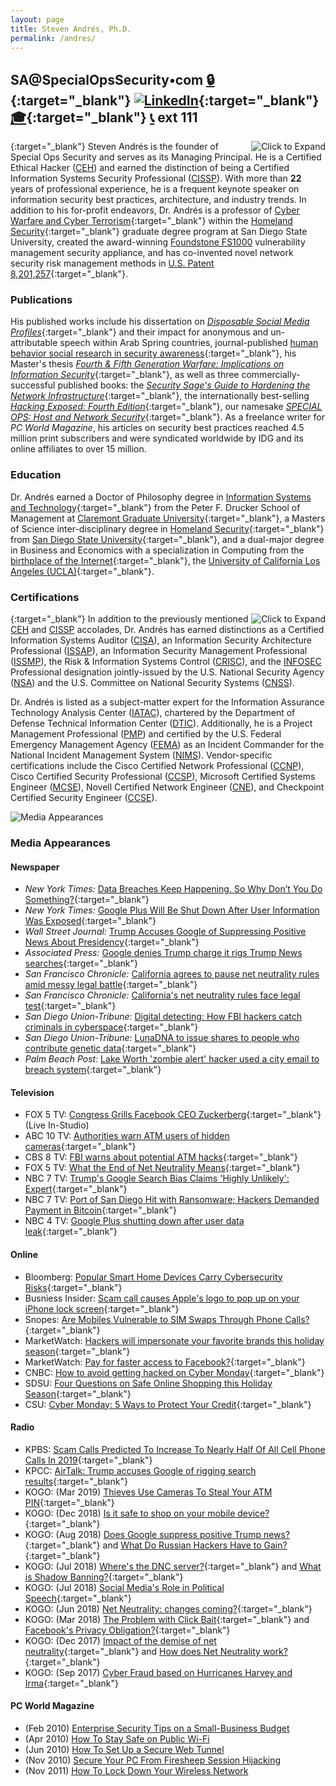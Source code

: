 ```yaml
---
layout: page
title: Steven Andrés, Ph.D.
permalink: /andres/
---
```



## SA@SpecialOpsSecurity•com [🔒](https://keybase.io/stevenandres/pgp_keys.asc?fingerprint=f8e8a9a76ab9452fea3925793ecf7d681f3fa845 "PGP Public Key"){:target="_blank"} [![LinkedIn](/assets/img/icons/linkedin.png)](https://linkedin.com/in/stevenandres "LinkedIn Profile"){:target="_blank"} [🎓](https://homelandsecurity.sdsu.edu/faculty/andres "Faculty Biography"){:target="_blank"} [📞](tel:+18887869633) ext 111

[<img class="headshot" align="right" src="/assets/img/team/andres.jpg" title="Click to Expand" />](/assets/img/team/andres.jpg){:target="_blank"}
Steven Andr&eacute;s is the founder of Special Ops Security and serves as its Managing Principal. He is a Certified Ethical Hacker ([CEH](https://www.eccouncil.org/programs/certified-ethical-hacker-ceh/)) and earned the distinction of being a Certified Information Systems Security Professional ([CISSP](https://www.isc2.org/Certifications/CISSP)). With more than **22** years of professional experience, he is a frequent keynote speaker on information security best practices, architecture, and industry trends. In addition to his for-profit endeavors, Dr. Andr&eacute;s is a professor of [Cyber Warfare and Cyber Terrorism](https://homelandsecurity.sdsu.edu/cyber){:target="_blank"} within the [Homeland Security](https://homelandsecurity.sdsu.edu/faculty/andres){:target="_blank"} graduate degree program at San Diego State University, created the award-winning [Foundstone FS1000](http://www.pcmag.com/article2/0,2817,1400379,00.asp) vulnerability management security appliance, and has co-invented novel network security risk management methods in [U.S. Patent 8,201,257](https://www.google.com/patents/US8201257){:target="_blank"}.

### Publications

His published works include his dissertation on [_Disposable Social Media Profiles_](https://gradworks.umi.com/37/38/3738586.html){:target="_blank"} and their impact for anonymous and un-attributable speech within Arab Spring countries, journal-published [human behavior social research in security awareness](https://homelandsecurity.sdsu.edu/faculty/andres){:target="_blank"}, his Master's thesis [_Fourth &amp; Fifth Generation Warfare: Implications on Information Security_](https://libpac.sdsu.edu/record=b3636115){:target="_blank"}, as well as three commercially-successful published books: the [_Security Sage's Guide to Hardening the Network Infrastructure_](https://amazon.com/o/ASIN/1931836019/?tag=specopssecu-20){:target="_blank"}, the internationally best-selling [_Hacking Exposed: Fourth Edition_](https://amazon.com/o/ASIN/0072227427/?tag=specopssecu-20){:target="_blank"}, our namesake [_SPECIAL OPS: Host and Network Security_](https://amazon.com/o/ASIN/1931836698/?tag=specopssecu-20){:target="_blank"}. As a freelance writer for _PC World Magazine_, his articles on security best practices reached 4.5 million print subscribers and were syndicated worldwide by IDG and its online affiliates to over 15 million.

### Education

Dr. Andr&eacute;s earned a Doctor of Philosophy degree in [Information Systems and Technology](https://www.cgu.edu/school/center-for-information-systems-and-technology/){:target="_blank"} from the Peter F. Drucker School of Management at [Claremont Graduate University](https://www.cgu.edu){:target="_blank"}, a Masters of Science inter-disciplinary degree in [Homeland Security](https://homelandsecurity.sdsu.edu){:target="_blank"} from [San Diego State University](https://www.sdsu.edu){:target="_blank"}, and a dual-major degree in Business and Economics with a specialization in Computing from the [birthplace of the Internet](https://samueli.ucla.edu/internet50/){:target="_blank"}, the [University of California Los Angeles (UCLA)](https://ucla.edu){:target="_blank"}.

### Certifications

[<img class="biography" align="right" src="/assets/img/team/andres_cert.png" title="Click to Expand" />](/assets/img/team/andres_cert.png){:target="_blank"}
In addition to the previously mentioned [CEH](https://www.eccouncil.org/programs/certified-ethical-hacker-ceh/) and [CISSP](https://www.isc2.org/Certifications/CISSP) accolades, Dr. Andr&eacute;s has earned distinctions as a Certified Information Systems Auditor ([CISA](http://www.isaca.org/CERTIFICATION/CISA-CERTIFIED-INFORMATION-SYSTEMS-AUDITOR/)), an Information Security Architecture Professional ([ISSAP](https://www.isc2.org/Certifications/CISSP-Concentrations)), an Information Security Management Professional ([ISSMP](https://www.isc2.org/Certifications/CISSP-Concentrations)), the Risk &amp; Information Systems Control ([CRISC](http://www.isaca.org/Certification/CRISC-Certified-in-Risk-and-Information-Systems-Control/)), and the [INFOSEC](http://iac.dtic.mil/iatac/sme.html) Professional designation jointly-issued by the U.S. National Security Agency ([NSA](https://www.nsa.gov/)) and the U.S. Committee on National Security Systems ([CNSS](https://www.cnss.gov/)). 

Dr. Andr&eacute;s is listed as a subject-matter expert for the Information Assurance Technology Analysis Center ([IATAC](https://csiac.org/people/iatac/)), chartered by the Department of Defense Technical Information Center ([DTIC](https://discover.dtic.mil/)). Additionally, he is a Project Management Professional ([PMP](https://www.pmi.org/certifications/types/project-management-pmp)) and certified by the U.S. Federal Emergency Management Agency ([FEMA](https://fema.gov/)) as an Incident Commander for the National Incident Management System ([NIMS](https://training.fema.gov/nims/)). Vendor-specific certifications include the Cisco Certified Network Professional ([CCNP](https://www.cisco.com/c/en/us/training-events/training-certifications/certifications/professional/ccnp-routing-switching.html)), Cisco Certified Security Professional ([CCSP](https://www.cisco.com/c/en/us/training-events/training-certifications/certifications/professional/ccnp-security.html)), Microsoft Certified Systems Engineer ([MCSE](https://www.microsoft.com/en-us/learning/mcse-certification.aspx)), Novell Certified Network Engineer ([CNE](https://www.novell.com/training/certinfo/cne/)), and Checkpoint Certified Security Engineer ([CCSE](https://training-certifications.checkpoint.com/#/)).

![Media Appearances](/assets/img/team/andres_media.png)

### Media Appearances

#### Newspaper

* _New York Times:_ [Data Breaches Keep Happening. So Why Don’t You Do Something?](https://www.nytimes.com/2018/08/01/technology/data-breaches.html){:target="_blank"}
* _New York Times:_ [Google Plus Will Be Shut Down After User Information Was Exposed](https://www.nytimes.com/2018/10/08/technology/google-plus-security-disclosure.html){:target="_blank"}
* _Wall Street Journal:_ [Trump Accuses Google of Suppressing Positive News About Presidency](https://www.wsj.com/articles/trump-accuses-google-of-suppressing-positive-news-about-his-presidency-1535459748){:target="_blank"}
* _Associated Press:_ [Google denies Trump charge it rigs Trump News searches](https://apnews.com/75b9486663fe45f5910bc558db24f65a/Google-denies-Trump-charge-it-rigs-Trump-News-searches){:target="_blank"}
* _San Francisco Chronicle:_ [California agrees to pause net neutrality rules amid messy legal battle](https://www.sfchronicle.com/business/article/California-agrees-to-pause-net-neutrality-rules-13339707.php){:target="_blank"}
* _San Francisco Chronicle:_ [California's net neutrality rules face legal test](https://www.sfchronicle.com/business/article/California-s-net-neutrality-rules-face-legal-13273282.php){:target="_blank"}
* _San Diego Union-Tribune:_ [Digital detecting: How FBI hackers catch criminals in cyberspace](http://www.sandiegouniontribune.com/news/public-safety/sd-me-fbi-hacker-20180819-story.html){:target="_blank"}
* _San Diego Union-Tribune:_ [LunaDNA to issue shares to people who contribute genetic data](http://www.sandiegouniontribune.com/business/technology/sd-fi-lunadna-rega-20181012-story.html){:target="_blank"}
* _Palm Beach Post:_ [Lake Worth 'zombie alert' hacker used a city email to breach system](https://www.mypalmbeachpost.com/news/lake-worth-zombie-alert-hacker-used-city-email-breach-system/DV1ugfLLxTuOOkMpckgfOJ/){:target="_blank"}

#### Television

* FOX 5 TV: [Congress Grills Facebook CEO Zuckerberg](https://www.youtube.com/watch?v=l5PGD23nFtU){:target="_blank"} (Live In-Studio)
* ABC 10 TV: [Authorities warn ATM users of hidden cameras](https://www.10news.com/news/local-news/authorities-warn-atm-users-of-hidden-cameras){:target="_blank"}
* CBS 8 TV: [FBI warns about potential ATM hacks](http://www.cbs8.com/clip/14566222/banks-){:target="_blank"}
* FOX 5 TV: [What the End of Net Neutrality Means](http://fox5sandiego.com/2017/12/14/the-end-of-net-neutrality-what-it-all-means/){:target="_blank"}
* NBC 7 TV: [Trump's Google Search Bias Claims 'Highly Unlikely': Expert](https://www.nbcsandiego.com/news/local/Trump-Blasts-Google-Search-Campaign-Fundraises-On-Issue-Later-in-Day-491941001.html){:target="_blank"}
* NBC 7 TV: [Port of San Diego Hit with Ransomware; Hackers Demanded Payment in Bitcoin](https://www.nbcsandiego.com/news/local/Port-of-San-Diego-Hit-with-Ransomware-Hackers-Demanded-Payment-in-Bitcoin-494548991.html){:target="_blank"}
* NBC 4 TV: [Google Plus shutting down after user data leak](https://www.kron4.com/news/bay-area/google-plus-shutting-down-after-user-data-leak/1522577363){:target="_blank"}

#### Online

* Bloomberg: [Popular Smart Home Devices Carry Cybersecurity Risks](https://news.bloomberglaw.com/privacy-and-data-security/popular-smart-home-devices-carry-cybersecurity-risks-1){:target="_blank"}
* Busniess Insider: [Scam call causes Apple's logo to pop up on your iPhone lock screen](https://www.businessinsider.com/apple-phone-number-logo-shows-up-on-iphones-in-scam-calls-2019-1){:target="_blank"}
* Snopes: [Are Mobiles Vulnerable to SIM Swaps  Through Phone Calls?](https://www.snopes.com/fact-check/mobile-phone-sim-card-swap/){:target="_blank"}
* MarketWatch: [Hackers will impersonate your favorite brands this holiday season](https://www.marketwatch.com/story/hackers-will-impersonate-your-favorite-brands-this-holiday-season-tips-for-safe-shopping-2018-11-20){:target="_blank"}
* MarketWatch: [Pay for faster access to Facebook?](https://www.marketwatch.com/story/the-end-of-net-neutrality-could-mean-you-pay-for-faster-access-to-sites-like-facebook-2018-06-14){:target="_blank"}
* CNBC: [How to avoid getting hacked on Cyber Monday](https://www.cnbc.com/2018/11/26/how-to-avoid-getting-hacked-on-cyber-monday.html){:target="_blank"}
* SDSU: [Four Questions on Safe Online Shopping this Holiday Season](http://newscenter.sdsu.edu/sdsu_newscenter/news_story.aspx?sid=77490){:target="_blank"}
* CSU: [Cyber Monday: 5 Ways to Protect Your Credit](https://www2.calstate.edu/csu-system/news/pages/cyber-monday-do-you-know-these-5-ways-to-protect-your-credit.aspx){:target="_blank"}

#### Radio 

* KPBS: [Scam Calls Predicted To Increase To Nearly Half Of All Cell Phone Calls In 2019](https://www.kpbs.org/news/2018/sep/26/scam-calls-predicted-increase-nearly-half-all-cell/){:target="_blank"}
* KPCC: [AirTalk: Trump accuses Google of rigging search results](http://www.scpr.org/programs/airtalk/2018/08/30/63608/-){:target="_blank"}
* KOGO: (Mar 2019) [Thieves Use Cameras To Steal Your ATM PIN](https://youtube.com/watch?v=zUSSTLjJVfw){:target="_blank"}
* KOGO: (Dec 2018) [Is it safe to shop on your mobile device?](https://youtube.com/watch?v=s51lesJ6vE0){:target="_blank"}
* KOGO: (Aug 2018) [Does Google suppress positive Trump news?](https://youtube.com/watch?v=da0AVDcamEU){:target="_blank"} and [What Do Russian Hackers Have to Gain?](https://youtube.com/watch?v=q0YGmdZYBWc){:target="_blank"}
* KOGO: (Jul 2018) [Where's the DNC server?](https://youtube.com/watch?v=ILWngij5mbI){:target="_blank"} and [What is Shadow Banning?](https://youtube.com/watch?v=Sb0I8cONoTg){:target="_blank"} 
* KOGO: (Jul 2018) [Social Media's Role in Political Speech](https://youtube.com/watch?v=hwq49Lqf6OU){:target="_blank"}
* KOGO: (Jun 2018) [Net Neutrality: changes coming?](https://youtube.com/watch?v=Zm65E25rn_Q){:target="_blank"}
* KOGO: (Mar 2018) [The Problem with Click Bait](https://youtube.com/watch?v=pRCIS6OdGlk){:target="_blank"} and [Facebook's Privacy Obligation?](https://youtube.com/watch?v=Qr6M0vUVzGo){:target="_blank"}
* KOGO: (Dec 2017) [Impact of the demise of net neutrality](https://youtube.com/watch?v=YgYfibhHZGs){:target="_blank"} and [How does Net Neutrality work?](https://youtube.com/watch?v=Ov--OKcsQe0){:target="_blank"}
* KOGO: (Sep 2017) [Cyber Fraud based on Hurricanes Harvey and Irma](https://youtube.com/watch?v=yVgptiMu9Xk){:target="_blank"}

#### PC World Magazine

* (Feb 2010) [Enterprise Security Tips on a Small-Business Budget](https://www.pcworld.com/article/516904)
* (Apr 2010) [How To Stay Safe on Public Wi-Fi](https://www.pcworld.com/article/512085/)
* (Jun 2010) [How To Set Up a Secure Web Tunnel](https://www.pcworld.com/article/506907/)
* (Nov 2010) [Secure Your PC From Firesheep Session Hijacking](https://www.pcworld.com/article/498465/)
* (Nov 2011) [How To Lock Down Your Wireless Network](https://www.pcworld.com/article/477902/)



